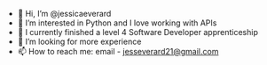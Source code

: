 - 👋 Hi, I’m @jessicaeverard
- 👀 I’m interested in Python and I love working with APIs
- 🌱 I currently finished a level 4 Software Developer apprenticeship 
- 💞️ I’m looking for more experience
- 📫 How to reach me: email - jesseverard21@gmail.com

<!---
jessicaeverard/jessicaeverard is a ✨ special ✨ repository because its `README.md` (this file) appears on your GitHub profile.
You can click the Preview link to take a look at your changes.
--->
